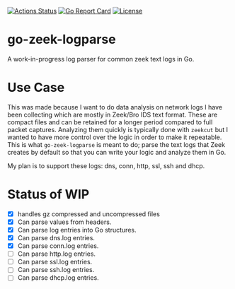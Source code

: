 [![Actions Status](https://github.com/jakubd/go-zeek-logparse/workflows/Test/badge.svg)](https://github.com/jakubd/go-zeek-logparse/actions)
[![Go Report Card](https://goreportcard.com/badge/github.com/jakubd/go-zeek-logparse)](https://goreportcard.com/report/github.com/jakubd/go-zeek-logparse)
[![License](https://img.shields.io/badge/License-BSD%203--Clause-blue.svg)](https://opensource.org/licenses/BSD-3-Clause)

# go-zeek-logparse

A work-in-progress log parser for common zeek text logs in Go.

# Use Case

This was made because I want to do data analysis on network logs I have been collecting 
which are mostly in Zeek/Bro IDS text format.  These are compact files and can be retained 
for a longer period  compared to full packet captures.  Analyzing them quickly is typically
done with `zeekcut` but I wanted to have more control over the logic in order to make it 
repeatable.  This is what `go-zeek-logparse` is meant to do; parse the text logs that Zeek 
creates by default so that you can write your logic and analyze them in Go.

My plan is to support these logs: dns, conn, http, ssl, ssh and dhcp. 

# Status of WIP

* [X] handles gz compressed and uncompressed files
* [X] Can parse values from headers.
* [X] Can parse log entries into Go structures.
* [x] Can parse dns.log entries.
* [x] Can parse conn.log entries.
* [ ] Can parse http.log entries.
* [ ] Can parse ssl.log entries.
* [ ] Can parse ssh.log entries.
* [ ] Can parse dhcp.log entries. 